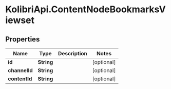 # KolibriApi.ContentNodeBookmarksViewset

## Properties
Name | Type | Description | Notes
------------ | ------------- | ------------- | -------------
**id** | **String** |  | [optional] 
**channelId** | **String** |  | [optional] 
**contentId** | **String** |  | [optional] 


